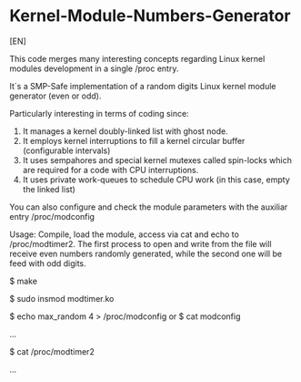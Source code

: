 # Kernel-Module-Numbers-Generator

[EN] 

This code merges many interesting concepts regarding Linux kernel modules development in a single /proc entry.

It`s a SMP-Safe implementation of a random digits Linux kernel module generator (even or odd).

Particularly interesting in terms of coding since:

1. It manages a kernel doubly-linked list with ghost node.
2. It employs kernel interruptions to fill a kernel circular buffer (configurable intervals)
3. It uses sempahores and special kernel mutexes called spin-locks which are required for a code with CPU interruptions.
4. It uses private work-queues to schedule CPU work (in this case, empty the linked list)

You can also configure and check the module parameters with the auxiliar entry /proc/modconfig

Usage: Compile, load the module, access via cat and echo to /proc/modtimer2. The first process to open and write from the file will receive even numbers randomly generated, while the second one will be feed with odd digits.

  $ make

  $ sudo insmod modtimer.ko

  $ echo max_random 4 > /proc/modconfig  or  $ cat modconfig

  ...

  $ cat /proc/modtimer2

  ...
